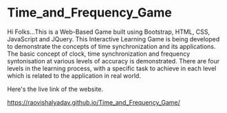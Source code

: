 # Time_and_Frequency_Game

Hi Folks...This is a Web-Based Game built using Bootstrap, HTML, CSS, JavaScript and JQuery. 
This Interactive Learning Game is being developed to demonstrate the concepts of time synchronization and its applications. The basic concept of clock, time synchronization and frequency syntonisation at various levels of accuracy is demonstrated. There are four levels in the learning process, with a specific task to achieve in each level which is related to the application in real world.

Here's the live link of the website.

https://raovishalyadav.github.io/Time_and_Frequency_Game/
